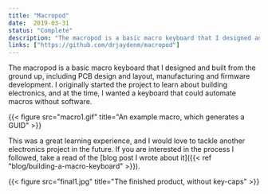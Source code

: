 ```yaml
---
title: "Macropod"
date:  2019-03-31
status: "Complete"
description: "The macropod is a basic macro keyboard that I designed and built from the ground up, including PCB design and layout, manufacturing and firmware development"
links: ["https://github.com/drjaydenm/macropod"]
---
```


The macropod is a basic macro keyboard that I designed and built from the ground up, including PCB design and layout, manufacturing and firmware development. I originally started the project to learn about building electronics, and at the time, I wanted a keyboard that could automate macros without software.

{{< figure src="macro1.gif" title="An example macro, which generates a GUID" >}}

This was a great learning experience, and I would love to tackle another electronics project in the future. If you are interested in the process I followed, take a read of the [blog post I wrote about it]({{< ref "blog/building-a-macro-keyboard" >}}).

{{< figure src="final1.jpg" title="The finished product, without key-caps" >}}